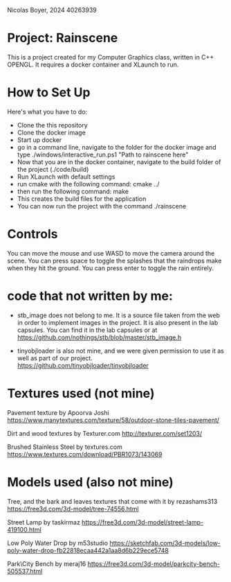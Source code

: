 Nicolas Boyer, 2024
40263939

# Project: Rainscene
This is a project created for my Computer Graphics class, written in C++ OPENGL. It requires a docker container and XLaunch to run.

# How to Set Up

Here's what you have to do:

- Clone the this repository
- Clone the docker image
- Start up docker
- go in a command line, navigate to the folder for the docker image and type ./windows/interactive_run.ps1 "Path to rainscene here"
- Now that you are in the docker container, navigate to the build folder of the project (./code/build)
- Run XLaunch with default settings
- run cmake with the following command: cmake ../
- then run the following command: make
- This creates the build files for the application
- You can now run the project with the command ./rainscene

# Controls
You can move the mouse and use WASD to move the camera around the scene. 
You can press space to toggle the splashes that the raindrops make when they hit the ground.
You can press enter to toggle the rain entirely.

# code that not written by me:
- stb_image does not belong to me. It is a source file taken from the web in order to implement images in the project.
  It is also present in the lab capsules.
  You can find it in the lab capsules or at https://github.com/nothings/stb/blob/master/stb_image.h

- tinyobjloader is also not mine, and we were given permission to use it as well as part of our project.
   https://github.com/tinyobjloader/tinyobjloader

# Textures used (not mine)
Pavement texture
by Apoorva Joshi
https://www.manytextures.com/texture/58/outdoor-stone-tiles-pavement/

Dirt and wood textures
by Texturer.com
http://texturer.com/set1203/

Brushed Stainless Steel
by textures.com
https://www.textures.com/download/PBR1073/143069

# Models used (also not mine)
Tree, and the bark and leaves textures that come with it
by rezashams313
https://free3d.com/3d-model/tree-74556.html

Street Lamp
by taskirmaz
https://free3d.com/3d-model/street-lamp-419100.html

Low Poly Water Drop
by m53studio
https://sketchfab.com/3d-models/low-poly-water-drop-fb22818ecaa442a1aa8d6b229ece5748

Park\City Bench
by meraj16
https://free3d.com/3d-model/parkcity-bench-505537.html
